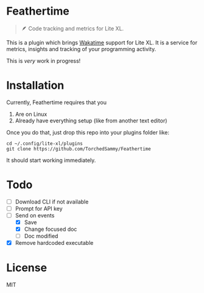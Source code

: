 # Feathertime
> 🪶 Code tracking and metrics for Lite XL.

This is a plugin which brings [Wakatime](https://wakatime.com/) support for
Lite XL. It is a service for metrics, insights and tracking of your
programming activity.

This is *very* work in progress!

# Installation
Currently, Feathertime requires that you 
1. Are on Linux
3. Already have everything setup (like from another text editor)

Once you do that, just drop this repo into your plugins folder like:
```
cd ~/.config/lite-xl/plugins
git clone https://github.com/TorchedSammy/Feathertime
```  
It should start working immediately.

# Todo
- [ ] Download CLI if not available
- [ ] Prompt for API key
- [ ] Send on events
  - [x] Save
  - [x] Change focused doc
  - [ ] Doc modified
- [x] Remove hardcoded executable

# License
MIT
